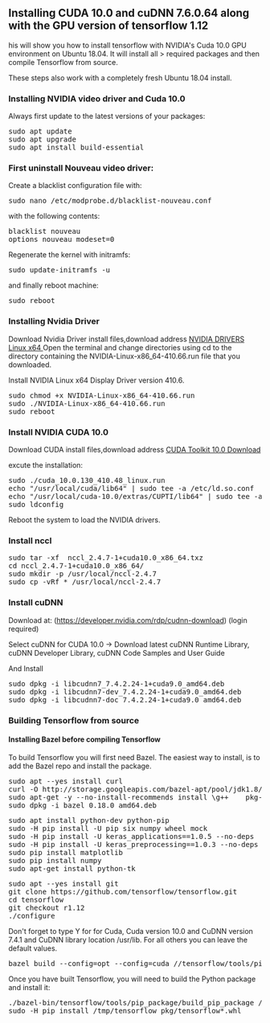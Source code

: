 ## Installing CUDA 10.0 and cuDNN 7.6.0.64 along with the GPU version of tensorflow 1.12

his will show you how to install tensorflow with NVIDIA's Cuda 10.0 GPU environment on Ubuntu 18.04. It will install all > required packages and then compile Tensorflow from source. 

These steps also work with a completely fresh Ubuntu 18.04 install.

###  Installing NVIDIA video driver and Cuda 10.0

Always first update to the latest versions of your packages:


<pre>sudo apt update
sudo apt upgrade
sudo apt install build-essential
</pre>

###  First uninstall Nouveau video driver:

Create a blacklist configuration file with:

<pre>sudo nano /etc/modprobe.d/blacklist-nouveau.conf</pre>

with the following contents:

<pre>blacklist nouveau
options nouveau modeset=0</pre>

Regenerate the kernel with initramfs:

<pre>sudo update-initramfs -u</pre>

and finally reboot machine:

<pre>sudo reboot</pre>

###  Installing Nvidia Driver
Download Nvidia Driver install files,download address [NVIDIA DRIVERS Linux x64 ](https://www.nvidia.com/Download/driverResults.aspx/138959/en-us)
Open the terminal and change directories using cd to the directory containing the NVIDIA-Linux-x86_64-410.66.run file that you downloaded.

Install NVIDIA Linux x64 Display Driver version 410.6.
<pre>sudo chmod +x NVIDIA-Linux-x86_64-410.66.run  
sudo ./NVIDIA-Linux-x86_64-410.66.run  
sudo reboot</pre>  
 
###  Install NVIDIA CUDA 10.0
Download CUDA install files,download address [CUDA Toolkit 10.0 Download](https://developer.nvidia.com/cuda-downloads?target_os=Linux&target_arch=x86_64&target_distro=Ubuntu&target_version=1804&target_type=runfilelocal)


excute the installation:

<pre>sudo ./cuda_10.0.130_410.48_linux.run
echo "/usr/local/cuda/lib64" | sudo tee -a /etc/ld.so.conf
echo "/usr/local/cuda-10.0/extras/CUPTI/lib64" | sudo tee -a /etc/ld.so.conf
sudo ldconfig
</pre>

Reboot the system to load the NVIDIA drivers.

###  Install nccl
<pre>sudo tar -xf  nccl_2.4.7-1+cuda10.0_x86_64.txz 
cd nccl_2.4.7-1+cuda10.0_x86_64/
sudo mkdir -p /usr/local/nccl-2.4.7
sudo cp -vRf * /usr/local/nccl-2.4.7
</pre>

###  Install cuDNN
Download at: (https://developer.nvidia.com/rdp/cudnn-download) (login required)

Select cuDNN for CUDA 10.0 -> Download latest cuDNN Runtime Library, cuDNN Developer Library, cuDNN Code Samples and User Guide

And Install

<pre>sudo dpkg -i libcudnn7_7.4.2.24-1+cuda9.0_amd64.deb
sudo dpkg -i libcudnn7-dev_7.4.2.24-1+cuda9.0_amd64.deb
sudo dpkg -i libcudnn7-doc_7.4.2.24-1+cuda9.0_amd64.deb</pre>

###  Building Tensorflow from source
####  Installing Bazel before compiling Tensorflow

To build Tensorflow you will first need Bazel. The easiest way to install, is to add the Bazel repo and install the package.
<pre>
sudo apt --yes install curl
curl -O http://storage.googleapis.com/bazel-apt/pool/jdk1.8/b/bazel/bazel_0.18.0_amd64.deb
sudo apt-get -y --no-install-recommends install \g++    pkg-config    python    unzip    zip    zlib1g-dev
sudo dpkg -i bazel_0.18.0_amd64.deb
</pre>
<pre>
sudo apt install python-dev python-pip
sudo -H pip install -U pip six numpy wheel mock
sudo -H pip install -U keras_applications==1.0.5 --no-deps
sudo -H pip install -U keras_preprocessing==1.0.3 --no-deps
sudo pip install matplotlib
sudo pip install numpy
sudo apt-get install python-tk
</pre>
<pre>
sudo apt --yes install git
git clone https://github.com/tensorflow/tensorflow.git
cd tensorflow
git checkout r1.12
./configure
</pre>
Don't forget to type Y for for Cuda, Cuda version 10.0 and CuDNN version 7.4.1 and CuDNN library location /usr/lib. For all others you can leave the default values.
<pre>
bazel build --config=opt --config=cuda //tensorflow/tools/pip_package:build_pip_package
</pre>
Once you have built Tensorflow, you will need to build the Python package and install it:
<pre>
./bazel-bin/tensorflow/tools/pip_package/build_pip_package /tmp/tensorflow_pkg
sudo -H pip install /tmp/tensorflow_pkg/tensorflow*.whl
</pre>





</pre>
